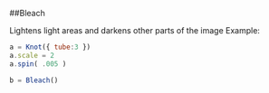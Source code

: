 ##Bleach

Lightens light areas and darkens other parts of the image
Example:
```javascript
a = Knot({ tube:3 })
a.scale = 2
a.spin( .005 )

b = Bleach()
```
